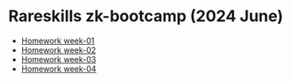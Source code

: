 # Rareskills zk-bootcamp (2024 June)

- [Homework week-01](./rareskills-class-wk01.ipynb)
- [Homework week-02](./rareskills-class-wk02.ipynb)
- [Homework week-03](./rareskills-class-wk03.ipynb)
- [Homework week-04](./rareskills-class-wk04.ipynb)